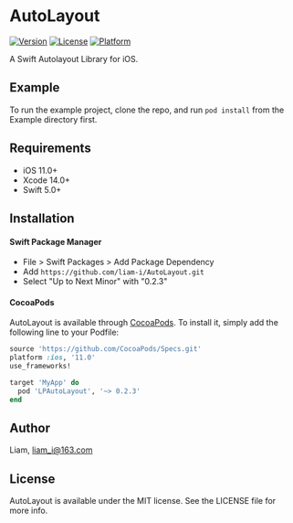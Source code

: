 # AutoLayout

<!-- [![CI Status](https://img.shields.io/travis/Liam/LPAutoLayout.svg?style=flat)](https://travis-ci.org/Liam/LPAutoLayout) -->
[![Version](https://img.shields.io/cocoapods/v/LPAutoLayout.svg?style=flat)](https://cocoapods.org/pods/LPAutoLayout)
[![License](https://img.shields.io/cocoapods/l/LPAutoLayout.svg?style=flat)](https://cocoapods.org/pods/LPAutoLayout)
[![Platform](https://img.shields.io/cocoapods/p/LPAutoLayout.svg?style=flat)](https://cocoapods.org/pods/LPAutoLayout)

A Swift Autolayout Library for iOS.

## Example

To run the example project, clone the repo, and run `pod install` from the Example directory first.

## Requirements

* iOS 11.0+ 
* Xcode 14.0+
* Swift 5.0+

## Installation

#### Swift Package Manager

- File > Swift Packages > Add Package Dependency
- Add `https://github.com/liam-i/AutoLayout.git`
- Select "Up to Next Minor" with "0.2.3"

#### CocoaPods

AutoLayout is available through [CocoaPods](https://cocoapods.org). To install it, simply add the following line to your Podfile:

```ruby
source 'https://github.com/CocoaPods/Specs.git'
platform :ios, '11.0'
use_frameworks!

target 'MyApp' do
  pod 'LPAutoLayout', '~> 0.2.3'
end
```

## Author

Liam, liam_i@163.com

## License

AutoLayout is available under the MIT license. See the LICENSE file for more info.
